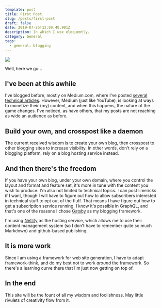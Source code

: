 ```yaml
---
template: post
title: First Post
slug: /posts/first-post
draft: false
date: 2019-07-25T12:09:40.901Z
description: In which I wax eloquently.
category: General
tags:
  - general; blogging
---
```

![](/media/old_fence_post.jpg)

Well, here we go...

## I've been at this awhile

I've blogged before, mostly on Medium.com, where I've posted [several technical articles](https://medium.com/search?q=graphql%20lowery). However, Medium (just like YouTube), is looking at ways to monetize their (my) content, and when this happens, the nature of the game changes.  I've noticed, as have others, that my posts are not reaching as wide an audience as before.

## Build your own, and crosspost like a daemon

The current received wisdom is to create your own blog, then crosspost to other blogging sites to increase visibility. In other words, don't rely on a blogging platform, rely on a blog hosting service instead.

## And then there's the freedom

If you have your own blog, under your own domain, where you control the layout and format and feature set, it's more in tune with the content you wish to produce. I'm also not limited to technical topics. I can post limericks if I want, though I will have to figure out how to allow subscribers interested in technical stuff to opt out of the fluff. That means I have figure out how to get a subscription service running.  I know it's possible in GraphQL, and that's one of the reasons I chose [Gatsby](https://www.gatsbyjs.org/) as my blogging framework.

I'm using [Netlify](https://www.netlify.com/) as the hosting service, which allows me to use their content management system (so I don't have to remember quite so much Markdown) and github-based publishing.

## It is more work

Since I am using a framework for web site generation, I have to adapt framework-think, and do my best not to work _around_ the framework. So there's a learning curve there that I'm just now getting on top of.

## In the end

This site will be the fount of all my wisdom and foolishness. May little rivulets of creativity flow from it.
